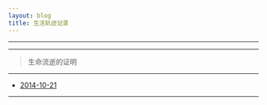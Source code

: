 ```yaml
---
layout: blog
title: 生活轨迹记录
---
```


-----------------------------------------------

******
> 生命流逝的证明

******

* [2014-10-21](/life/2014/2014-10-21.html)


******

